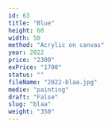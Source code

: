 ```yaml
---
id: 63
title: "Blue"
height: 60
width: 50
method: "Acrylic on canvas"
year: 2022
price: "2300"
exPrice: "1700"
status: ""
fileName: "2022-blaa.jpg"
medie: "painting"
draft: "False"
slug: "blaa"
weight: "350"
---
```


